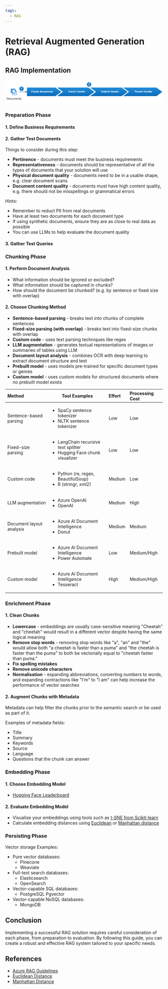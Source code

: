 ```yaml
---
tags:
  - RAG
---
```

# Retrieval Augmented Generation (RAG)

## RAG Implementation

![rag](../images/rag.png)

### Preparation Phase

#### 1. Define Business Requirements

#### 2. Gather Test Documents

Things to consider during this step:

- **Pertinence** - documents must meet the business requirements
- **Representativeness** - documents should be representative of all the types of documents that your solution will use
- **Physical document quality** - documents need to be in a usable shape, e.g. clear document scans
- **Document content quality** - documents must have high content quality, e.g. there should not be misspellings or grammatical errors

Hints:

- Remember to reduct PII from real documents
- Have at least two documents for each document type
- If using synthetic documents, ensure they are as close to real data as possible
- You can use LLMs to help evaluate the document quality

#### 3. Gather Test Queries

### Chunking Phase

#### 1. Perform Document Analysis

- What information should be ignored or excluded?
- What information should be captured in chunks?
- How should the document be chunked? (e.g. by sentence or fixed size with overlap)

#### 2. Choose Chunking Method

- **Sentence-based parsing** - breaks text into chunks of complete sentences
- **Fixed-size parsing (with overlap)** - breaks text into fixed-size chunks with overlap
- **Custom code** - uses text parsing techniques like regex 
- **LLM augmentation** - generates textual representations of images or summaries of tables using LLM 
- **Document layout analysis** - combines OCR with deep learning to extract document structure and text
- **Prebuilt model** - uses models pre-trained for specific document types or genres
- **Custom model** - uses custom models for structured documents where no prebuilt model exists

| Method                   | Tool Examples                                                                             | Effort | Processing Cost |
| :----------------------- | ----------------------------------------------------------------------------------------- |:------ |:--------------- |
| Sentence-based parsing   | <ul><li>SpaCy sentence tokenizer</li><li>NLTK sentence tokenizer</li></ul>                | Low    | Low             |
| Fixed-size parsing       | <ul><li>LangChain recursive text splitter</li><li>Hugging Face chunk visualizer</li></ul> | Low    | Low             |
| Custom code              | <ul><li>Python (re, regex, BeautifulSoup)</li><li>R (stringr, xml2)</li></ul>             | Medium | Low             |
| LLM augmentation         | <ul><li>Azure OpenAI</li><li>OpenAI</li></ul>                                             | Medium | High            |
| Document layout analysis | <ul><li>Azure AI Document Intelligence</li><li>Donut</li></ul>                            | Medium | Medium          |
| Prebuilt model           | <ul><li>Azure AI Document Intelligence</li><li>Power Automate</li></ul>                   | Low    | Medium/High     |
| Custom model             | <ul><li>Azure AI Document Intelligence</li><li>Tesseract</li></ul>                        | High   | Medium/High     |

### Enrichment Phase

#### 1. Clean Chunks

- **Lowercase** - embeddings are usually case-sensitive meaning "Cheetah" and "cheetah" would result in a different vector despite having the same logical meaning
- **Remove stop words** - removing stop words like "a", "an" and "the" would allow both "a cheetah is faster than a puma" and "the cheetah is faster than the puma" to both be vectorially equal to "cheetah faster than puma."
- **Fix spelling mistakes**
- **Remove unicode characters**
- **Normalisation** - expanding abbreviations, converting numbers to words, and expanding contractions like "I'm" to "I am" can help increase the performance of vector searches

#### 2. Augment Chunks with Metadata

Metadata can help filter the chunks prior to the semantic search or be used as part of it. 

Examples of metadata fields:

- Title
- Summary
- Keywords
- Source
- Language
- Questions that the chunk can answer

### Embedding Phase

#### 1. Choose Embedding Model

- [Hugging Face Leaderboard](https://huggingface.co/spaces/mteb/leaderboard)

#### 2. Evaluate Embedding Model

- Visualise your embeddings using tools such as [t-SNE from Scikit-learn](https://scikit-learn.org/stable/modules/generated/sklearn.manifold.TSNE.html)
- Calculate embedding distances using [Euclidean](https://www.datacamp.com/tutorial/euclidean-distance) or [Manhattan distance](https://www.datacamp.com/tutorial/manhattan-distance)

### Persisting Phase

Vector storage Examples:

- Pure vector databases:
    - Pinecone
    - Weaviate
- Full-text search databases:
    - Elasticsearch
    - OpenSearch
- Vector-capable SQL databases:
    - PostgreSQL Pgvector
- Vector-capable NoSQL databases:
    - MongoDB

## Conclusion

Implementing a successful RAG solution requires careful consideration of each phase, from preparation to evaluation. By following this guide, you can create a robust and effective RAG system tailored to your specific needs.

## References

- [Azure RAG Guidelines](https://learn.microsoft.com/en-us/azure/architecture/ai-ml/guide/rag/rag-solution-design-and-evaluation-guide)
- [Euclidean Distance](https://www.datacamp.com/tutorial/euclidean-distance)
- [Manhattan Distance](https://www.datacamp.com/tutorial/manhattan-distance)
